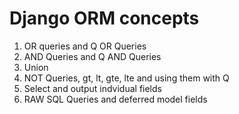 # Django ORM concepts 

1. OR queries and Q OR Queries
2. AND Queries and Q AND Queries 
3. Union 
4. NOT Queries, gt, lt, gte, lte and using them with Q 
5. Select and output indvidual fields
6. RAW SQL Queries and deferred model fields